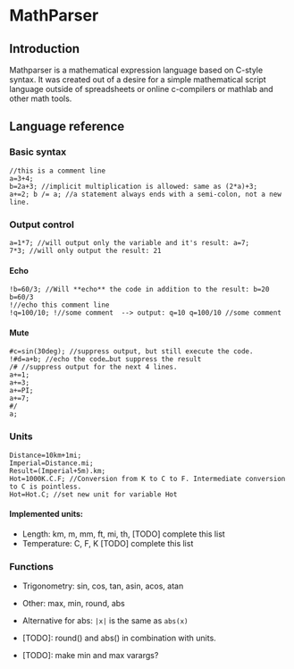 # MathParser
## Introduction
Mathparser is a mathematical expression language based on C-style syntax.
It was created out of a desire for a simple mathematical script language outside of spreadsheets or online c-compilers or mathlab and other math tools.

## Language reference

### Basic syntax
```
//this is a comment line
a=3+4;
b=2a+3; //implicit multiplication is allowed: same as (2*a)+3;
a+=2; b /= a; //a statement always ends with a semi-colon, not a new line.
```

### Output control
```
a=1*7; //will output only the variable and it's result: a=7;
7*3; //will only output the result: 21
```

#### Echo
```
!b=60/3; //Will **echo** the code in addition to the result: b=20 b=60/3
!//echo this comment line
!q=100/10; !//some comment  --> output: q=10 q=100/10 //some comment
```
#### Mute
```
#c=sin(30deg); //suppress output, but still execute the code.
!#d=a+b; //echo the code…but suppress the result
/# //suppress output for the next 4 lines.
a+=1;
a+=3;
a+=PI;
a+=7;
#/
a;
```
### Units
```
Distance=10km+1mi;
Imperial=Distance.mi;
Result=(Imperial+5m).km;
Hot=1000K.C.F; //Conversion from K to C to F. Intermediate conversion to C is pointless.
Hot=Hot.C; //set new unit for variable Hot
```
#### Implemented units:
* Length: km, m, mm, ft, mi, th, [TODO] complete this list
* Temperature: C, F, K
[TODO] complete this list

### Functions
* Trigonometry: sin, cos, tan, asin, acos, atan
* Other: max, min, round, abs
* Alternative for abs: `|x|` is the same as `abs(x)`

* [TODO]: round() and abs() in combination with units.
* [TODO]: make min and max varargs?
